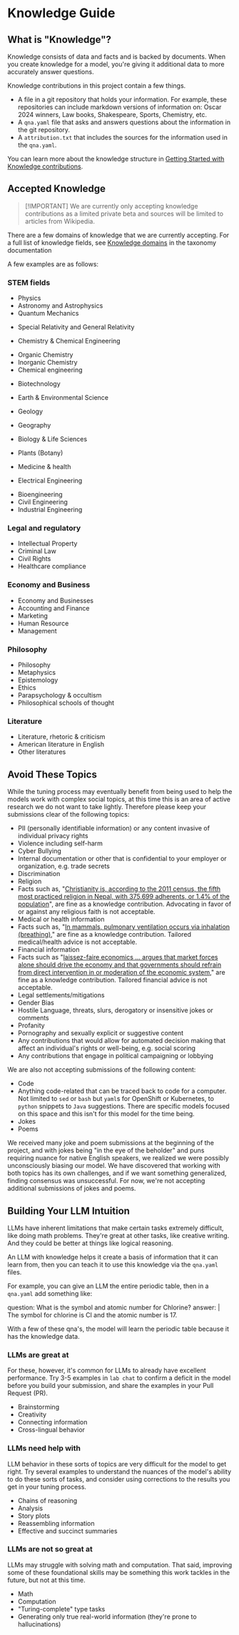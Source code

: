 <h1>Knowledge Guide</h1>
<h2>What is "Knowledge"?</h2>
<p>Knowledge consists of data and facts and is backed by documents. When you create knowledge for a model, you're giving it additional data to more accurately answer questions.</p>
<p>Knowledge contributions in this project contain a few things.</p>
<ul>
<li>A file in a git repository that holds your information. For example, these repositories can include markdown versions of information on: Oscar 2024 winners, Law books, Shakespeare, Sports, Chemistry, etc.</li>
<li>A <code>qna.yaml</code> file that asks and answers questions about the information in the git repository.</li>
<li>A <code>attribution.txt</code> that includes the sources for the information used in the <code>qna.yaml</code>.</li>
</ul>
<p>You can learn more about the knowledge structure in <a href="https://github.com/instructlab/taxonomy/blob/main/README.md#getting-started-with-knowledge-contributions">Getting Started with Knowledge contributions</a>.</p>
<h2>Accepted Knowledge</h2>
<blockquote>
<p>[!IMPORTANT]
We are currently only accepting knowledge contributions as a limited private beta and sources will be limited to articles from Wikipedia.</p>
</blockquote>
<p>There are a few domains of knowledge that we are currently accepting. For a full list of knowledge fields, see <a href="https://github.com/instructlab/taxonomy/blob/main/knowledge/knowledge_domains.md">Knowledge domains</a> in the taxonomy documentation</p>
<p>A few examples are as follows:</p>
<h3>STEM fields</h3>
<ul>
<li>Physics</li>
<li>Astronomy and Astrophysics</li>
<li>Quantum Mechanics</li>
<li>
<p>Special Relativity and General Relativity</p>
</li>
<li>
<p>Chemistry &amp; Chemical Engineering</p>
</li>
<li>Organic Chemistry</li>
<li>Inorganic Chemistry</li>
<li>Chemical engineering</li>
<li>
<p>Biotechnology</p>
</li>
<li>
<p>Earth &amp; Environmental Science</p>
</li>
<li>Geology</li>
<li>
<p>Geography</p>
</li>
<li>
<p>Biology &amp; Life Sciences</p>
</li>
<li>Plants (Botany)</li>
<li>
<p>Medicine &amp; health</p>
</li>
<li>
<p>Electrical Engineering</p>
</li>
<li>Bioengineering</li>
<li>Civil Engineering</li>
<li>Industrial Engineering</li>
</ul>
<h3>Legal and regulatory</h3>
<ul>
<li>Intellectual Property</li>
<li>Criminal Law</li>
<li>Civil Rights</li>
<li>Healthcare compliance</li>
</ul>
<h3>Economy and Business</h3>
<ul>
<li>Economy and Businesses</li>
<li>Accounting and Finance</li>
<li>Marketing</li>
<li>Human Resource</li>
<li>Management</li>
</ul>
<h3>Philosophy</h3>
<ul>
<li>Philosophy</li>
<li>Metaphysics</li>
<li>Epistemology</li>
<li>Ethics</li>
<li>Parapsychology &amp; occultism</li>
<li>Philosophical schools of thought</li>
</ul>
<h3>Literature</h3>
<ul>
<li>Literature, rhetoric &amp; criticism</li>
<li>American literature in English</li>
<li>Other literatures</li>
</ul>
<h2>Avoid These Topics</h2>
<p>While the tuning process may eventually benefit from being used to help the models work with complex social topics, at this time this is an area of active research we do not want to take lightly. Therefore please keep your submissions clear of the following topics:</p>
<ul>
<li>PII (personally identifiable information) or any content invasive of individual privacy rights</li>
<li>Violence including self-harm</li>
<li>Cyber Bullying</li>
<li>Internal documentation or other that is confidential to your employer or organization, e.g. trade secrets</li>
<li>Discrimination</li>
<li>Religion</li>
<li>Facts such as, "<a href="https://en.wikipedia.org/wiki/Christianity_in_Nepal">Christianity is, according to the 2011 census, the fifth most practiced religion in Nepal, with 375,699 adherents, or 1.4% of the population</a>", are fine as a knowledge contribution. Advocating in favor of or against any religious faith is not acceptable.</li>
<li>Medical or health information</li>
<li>Facts such as,  "<a href="https://opentextbc.ca/biology/chapter/11-3-circulatory-and-respiratory-systems/">In mammals, pulmonary ventilation occurs via inhalation (breathing)</a>," are fine as a knowledge contribution. Tailored medical/health advice is not acceptable.</li>
<li>Financial information</li>
<li>Facts such as "<a href="https://openstax.org/books/world-history-volume-2/pages/6-3-capitalism-and-the-first-industrial-revolution">laissez-faire economics ... argues that market forces alone should drive the economy and that governments should refrain from direct intervention in or moderation of the economic system</a>," are fine as a knowledge contribution. Tailored financial advice is not acceptable.</li>
<li>Legal settlements/mitigations</li>
<li>Gender Bias</li>
<li>Hostile Language, threats, slurs, derogatory or insensitive jokes or comments</li>
<li>Profanity</li>
<li>Pornography and sexually explicit or suggestive content</li>
<li>Any contributions that would allow for automated decision making that affect an individual's rights or well-being, e.g. social scoring</li>
<li>Any contributions that engage in political campaigning or lobbying</li>
</ul>
<p>We are also not accepting submissions of the following content:</p>
<ul>
<li>Code</li>
<li>Anything code-related that can be traced back to code for a computer. Not limited to <code>sed</code> or <code>bash</code> but <code>yaml</code>s for OpenShift or Kubernetes, to <code>python</code> snippets to <code>Java</code> suggestions. There are specific models focused on this space and this isn't for this model for the time being.</li>
<li>Jokes</li>
<li>Poems</li>
</ul>
<p>We received many joke and poem submissions at the beginning of the project, and with jokes being "in the eye of the beholder" and puns requiring nuance for native English speakers, we realized we were possibly unconsciously biasing our model. We have discovered that working with both topics has its own challenges, and if we want something generalized, finding consensus was unsuccessful. For now, we're not accepting additional submissions of jokes and poems.</p>
<h2>Building Your LLM Intuition</h2>
<p>LLMs have inherent limitations that make certain tasks extremely difficult, like doing math problems. They're great at other tasks, like creative writing. And they could be better at things like logical reasoning.</p>
<p>An LLM with knowledge helps it create a basis of information that it can learn from, then you can teach it to use this knowledge via the <code>qna.yaml</code> files.</p>
<p>For example, you can give an LLM the entire periodic table, then in a <code>qna.yaml</code> add something like:</p>
<p>question: What is the symbol and atomic number for Chlorine?
answer: |
        The symbol for chlorine is Cl and the atomic number is 17.</p>
<p>With a few of these qna's, the model will learn the periodic table because it has the knowledge data.</p>
<h3>LLMs are great at</h3>
<p>For these, however, it's common for LLMs to already have excellent performance. Try 3-5 examples in <code>lab chat</code> to confirm a deficit in the model before you build your submission, and share the examples in your Pull Request (PR).</p>
<ul>
<li>Brainstorming</li>
<li>Creativity</li>
<li>Connecting information</li>
<li>Cross-lingual behavior</li>
</ul>
<h3>LLMs need help with</h3>
<p>LLM behavior in these sorts of topics are very difficult for the model to get right. Try several examples to understand the nuances of the model's ability to do these sorts of tasks, and consider using corrections to the results you get in your tuning process.</p>
<ul>
<li>Chains of reasoning</li>
<li>Analysis</li>
<li>Story plots</li>
<li>Reassembling information</li>
<li>Effective and succinct summaries</li>
</ul>
<h3>LLMs are not so great at</h3>
<p>LLMs may struggle with solving math and computation. That said, improving some of these foundational skills may be something this work tackles in the future, but not at this time.</p>
<ul>
<li>Math</li>
<li>Computation</li>
<li>"Turing-complete" type tasks</li>
<li>Generating only true real-world information (they're prone to hallucinations)</li>
</ul>
